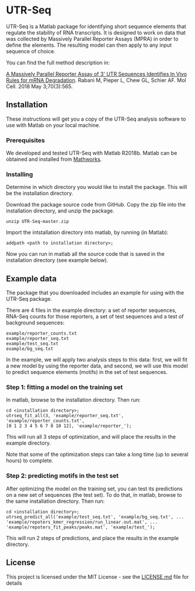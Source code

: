 # UTR-Seq

UTR-Seq is a Matlab package for identifying short sequence elements
that regulate the stability of RNA transcripts.
It is designed to work on data that was collected by Massively Parallel
Reporter Assays (MPRA) in order to define the elements. The resulting
model can then apply to any input sequence of choice.

You can find the full method description in:

[A Massively Parallel Reporter Assay of 3' UTR Sequences Identifies In Vivo
Rules for mRNA Degradation](https://www.ncbi.nlm.nih.gov/pubmed/29727622).
Rabani M, Pieper L, Chew GL, Schier AF.
Mol Cell. 2018 May 3;70(3):565.

## Installation

These instructions will get you a copy of the UTR-Seq analysis software 
to use with Matlab on your local machine. 

### Prerequisites

We developed and tested UTR-Seq with Matlab R2018b. Matlab can be obtained and
installed from [Mathworks](https://www.mathworks.com/products/matlab.html).

### Installing

Determine in which directory you would like to install the package. 
This will be the installation directory.

Download the package source code from GitHub. Copy the zip file into the
installation directory, and unzip the package.

```
unzip UTR-Seq-master.zip
```

Import the intstallation directory into matlab, by running (in Matlab):

```
addpath <path to installation directory>;
```

Now you can run in matlab all the source code that is saved in the 
installation directory (see example below).

## Example data

The package that you downloaded includes an example for using with the
UTR-Seq package.

There are 4 files in the example directory: a set of reporter sequences, RNA-Seq
counts for those reporters, a set of test sequences and a test of background
sequences:

```
example/reporter_counts.txt
example/reporter_seq.txt
example/test_seq.txt
example/bg_seq.txt
```

In the example, we will apply two analysis steps to this data:
first, we will fit a new model by using the reporter data,
and second, we will use this model to predict sequence
elements (motifs) in the set of test sequences.


### Step 1: fitting a model on the training set

In matlab, browse to the installation directory. Then run:

```
cd <installation directory>;
utrseq_fit_all(3, 'example/reporter_seq.txt', 'example/reporter_counts.txt',
[0 1 2 3 4 5 6 7 8 10 12], 'example/reporter_');
```

This will run all 3 steps of optimization, and will place the results
in the example directory.

Note that some of the optimization steps can take a long time
(up to several hours) to complete.

### Step 2: predicting motifs in the test set

After optimizing the model on the training set, you can test its predictions
on a new set of sequences (the test set).
To do that, in matlab, browse to the same installation directory. Then run:

```
cd <installation directory>;
utrseq_predict_all('example/test_seq.txt', 'example/bg_seq.txt', ...
'example/repoters_kmer_regression/run_linear.out.mat', ...
'example/repoters_fit_peaks/peaks.mat', 'example/test_');
```

This will run 2 steps of predictions, and place the results in the example
directory.


## License

This project is licensed under the MIT License - see the [LICENSE.md](LICENSE.md) file for details

